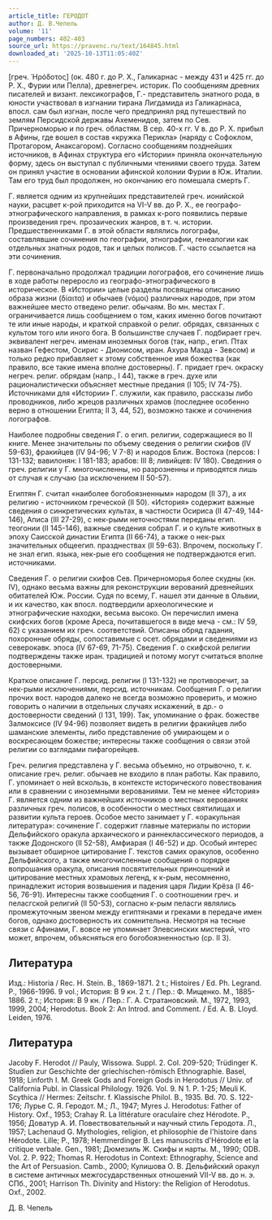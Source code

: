 ```yaml
---
article_title: ГЕРОДОТ
author: Д. В.Чепель
volume: '11'
page_numbers: 402-403
source_url: https://pravenc.ru/text/164845.html
downloaded_at: '2025-10-13T11:05:40Z'
---
```


[греч. ῾Ηρόδοτος] (ок. 480 г. до Р. Х., Галикарнас - между 431 и 425 гг. до Р. Х., Фурии или Пелла), древнегреч. историк. По сообщениям древних писателей и визант. лексикографов, Г.- представитель знатного рода, в юности участвовал в изгнании тирана Лигдамида из Галикарнаса, впосл. сам был изгнан, после чего предпринял ряд путешествий по землям Персидской державы Ахеменидов, затем по Сев. Причерноморью и по греч. областям. В сер. 40-х гг. V в. до Р. Х. прибыл в Афины, где вошел в состав «кружка Перикла» (наряду с Софоклом, Протагором, Анаксагором). Согласно сообщениям позднейших источников, в Афинах структура его «Истории» приняла окончательную форму, здесь он выступал с публичными чтениями своего труда. Затем он принял участие в основании афинской колонии Фурии в Юж. Италии. Там его труд был продолжен, но окончанию его помешала смерть Г.

Г. является одним из крупнейших представителей греч. ионийской науки, расцвет к-рой приходится на VI-V вв. до Р. Х., ее географо-этнографического направления, в рамках к-рого появились первые произведения греч. прозаических жанров, в т. ч. истории. Предшественниками Г. в этой области являлись логографы, составлявшие сочинения по географии, этнографии, генеалогии как отдельных знатных родов, так и целых полисов. Г. часто ссылается на эти сочинения.

Г. первоначально продолжал традиции логографов, его сочинение лишь в ходе работы переросло из географо-этнографического в историческое. В «Истории» целые разделы посвящены описанию образа жизни (δίαιτα) и обычаев (νόμοι) различных народов, при этом важнейшее место отведено религ. обычаям. Во мн. местах Г. ограничивается лишь сообщением о том, каких именно богов почитают те или иные народы, и краткой справкой о религ. обрядах, связанных с культом того или иного бога. В большинстве случаев Г. подбирает греч. эквивалент негреч. именам иноземных богов (так, напр., егип. Птах назван Гефестом, Осирис - Дионисом, иран. Ахура Мазда - Зевсом) и только редко прибавляет к этому собственное имя божества (как правило, все такие имена вполне достоверны). Г. придает греч. окраску негреч. религ. обрядам (напр., I 44), также в греч. духе или рационалистически объясняет местные предания (I 105; IV 74-75). Источниками для «Истории» Г. служили, как правило, рассказы либо проводников, либо жрецов различных храмов (последнее особенно верно в отношении Египта; II 3, 44, 52), возможно также и сочинения логографов.

Наиболее подробны сведения Г. о егип. религии, содержащиеся во II книге. Менее значительны по объему сведения о религии скифов (IV 59-63), фракийцев (IV 94-96; V 7-8) и народов Ближ. Востока (персов: I 131-132; вавилонян: I 181-183; арабов: III 8; ливийцев: IV 180). Сведения о греч. религии у Г. многочисленны, но разрозненны и приводятся лишь от случая к случаю (за исключением II 50-57).

Египтян Г. считал «наиболее богобоязненным» народом (II 37), а их религию - источником греческой (II 50). «История» содержит важные сведения о синкретических культах, в частности Осириса (II 47-49, 144-146), Аписа (III 27-29), с нек-рыми неточностями переданы егип. теогонии (II 145-146), важные сведения собрал Г. и о культе животных в эпоху Саисской династии Египта (II 66-74), а также о нек-рых значительных общеегип. празднествах (II 59-63). Впрочем, поскольку Г. не знал егип. языка, нек-рые его сообщения не подтверждаются егип. источниками.

Сведения Г. о религии скифов Сев. Причерноморья более скудны (кн. IV), однако весьма важны для реконструкции верований древнейших обитателей Юж. России. Судя по всему, Г. нашел эти данные в Ольвии, и их качество, как впосл. подтвердили археологические и этнографические находки, весьма высоко. Он перечислил имена скифских богов (кроме Ареса, почитавшегося в виде меча - см.: IV 59, 62) с указанием их греч. соответствий. Описаны обряд гадания, похоронные обряды, сопоставимые с осет. обрядами и сведениями из северокавк. эпоса (IV 67-69, 71-75). Сведения Г. о скифской религии подтверждены также иран. традицией и потому могут считаться вполне достоверными.

Краткое описание Г. персид. религии (I 131-132) не противоречит, за нек-рыми исключениями, персид. источникам. Сообщения Г. о религии прочих вост. народов далеко не всегда возможно проверить, и можно говорить о наличии в отдельных случаях искажений, в др.- о достоверности сведений (I 131, 199). Так, упоминание о фрак. божестве Залмоксисе (IV 94-96) позволяет видеть в религии фракийцев либо шаманские элементы, либо представление об умирающем и о воскресающем божестве; интересны также сообщения о связи этой религии со взглядами пифагорейцев.

Греч. религия представлена у Г. весьма объемно, но отрывочно, т. к. описание греч. религ. обычаев не входило в план работы. Как правило, Г. упоминает о ней вскользь, в контексте исторического повествования или в сравнении с иноземными верованиями. Тем не менее «История» Г. является одним из важнейших источников о местных верованиях различных греч. полисов, в особенности о местных святилищах и развитии культа героев. Особое место занимает у Г. «оракульная литература»: сочинение Г. содержит главные материалы по истории Дельфийского оракула архаического и раннеклассического периодов, а также Додонского (II 52-58), Амфиарая (I 46-52) и др. Особый интерес вызывает обширное цитирование Г. текстов самих оракулов, особенно Дельфийского, а также многочисленные сообщения о порядке вопрошания оракула, описания посвятительных приношений и цитирование местных храмовых легенд, к к-рым, несомненно, принадлежит история возвышения и падения царя Лидии Крёза (I 46-56, 76-91). Интересны также сообщения Г. о соотношении греч. и пеласгской религий (II 50-53), согласно к-рым пеласги являлись промежуточным звеном между египтянами и греками в передаче имен богов, однако достоверность их сомнительна. Несмотря на тесные связи с Афинами, Г. вовсе не упоминает Элевсинских мистерий, что может, впрочем, объясняться его богобоязненностью (ср. II 3).

## Литература

Изд.: Historia / Rec. H. Stein. B., 1869-1871. 2 t.; Histoires / Ed. Ph. Legrand. P., 1966-1996. 9 vol.; История: В 9 кн. 2 т. / Пер.: Ф. Мищенко. М., 1885-1886. 2 т.; История: В 9 кн. / Пер.: Г. А. Стратановский. М., 1972, 1993, 1999, 2004; Herodotus. Book 2: An Introd. and Comment. / Ed. A. B. Lloyd. Leiden, 1976.

## Литература

Jacoby F. Herodot // Pauly, Wissowa. Suppl. 2. Сol. 209-520; Trüdinger K. Studien zur Geschichte der griechischen-römisch Ethnographie. Basel, 1918; Linforth I. M. Greek Gods and Foreign Gods in Herodotus // Univ. of California Publ. in Classical Philology. 1926. Vol. 9. N 1. P. 1-25; Meuli K. Scythica // Hermes: Zeitschr. f. Klassische Philol. B., 1935. Bd. 70. S. 122-176; Лурье С. Я. Геродот. М.; Л., 1947; Myres J. Herodotus: Father of History. Oxf., 1953; Crahay R. La littérature oraculaire chez Hérodote. P., 1956; Доватур А. И. Повествовательный и научный стиль Геродота. Л., 1957; Lachenaud G. Mythologies, religion, et philosophie de l'histoire dans Hérodote. Lille; P., 1978; Hemmerdinger B. Les manuscrits d'Hérodote et la critique verbale. Gen., 1981; Дюмезиль Ж. Скифы и нарты. М., 1990; ODB. Vol. 2. P. 922; Thomas R. Herodotus in Context: Ethnography, Science and the Art of Persuasion. Camb., 2000; Кулишова О. В. Дельфийский оракул в системе античных межгосударственных отношений VII-V вв. до н. э. СПб., 2001; Harrison Th. Divinity and History: the Religion of Herodotus. Oxf., 2002.

Д. В.  Чепель
